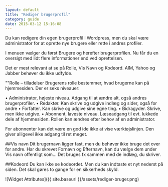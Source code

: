 ```yaml
---
layout: default
title: "Rediger brugerprofil"
category: guide
date: 2015-03-12 15:16:08
---
```



Du kan redigere din egen brugerprofil i Wordpress, men du skal være administrator for at oprette nye brugere eller rette i andres profiler.

I menuen vælger du først Brugere og herefter brugerprofilen. Nu får du en oversigt med lidt flere informationer end ved oprettelsen.

Det er mest relevant at se på Rolle, Vis Navn og Kodeord. AIM, Yahoo og Jabber behøver du ikke udfylde.

""Rolle – tilladelser
Brugerens rolle bestemmer, hvad brugerne kan på hjemmesiden. Der er seks niveauer:

• Administrator, højeste niveau. Adgang til at ændre alt, også andres brugerprofiler.
• Redaktør. Kan skrive og udgive indlæg og sider, også for andre
• Forfatter. Kan skrive og udgive sine egne ting.
• Bidragyder. Skrive, men ikke udgive.
• Abonnent, laveste niveau. Læseadgang til evt. lukkede dele af hjemmesiden.
Rollen kan ændres efter behov af en administrator.

For abonnenter kan det være en god ide ikke at vise værktøjslinjen. Den giver alligevel ikke adgang til ret meget.

##Vis navn
Dit brugernavn ligger fast, men du behøver ikke bruge det over for andre. Har du skrevet Fornavn og Efternavn, kan du vælge dem under Vis navn offentligt som… Det bruges fx sammen med de indlæg, du skriver.

##Kodeord
Du kan ikke se kodeordet. Men du kan indtaste et nyt nederst på siden. Det skal gøres to gange for en sikkerheds skyld.

![Widget Attributes]({{ site.baseurl }}/assets/rediger-bruger.png)